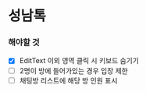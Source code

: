 # 성남톡

### 해야할 것

- [x] EditText 이외 영역 클릭 시 키보드 숨기기
- [ ] 2명이 방에 들어가있는 경우 입장 제한
- [ ] 채팅방 리스트에 해당 방 인원 표시
